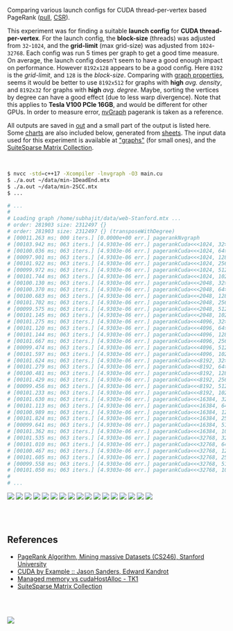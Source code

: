 Comparing various launch configs for CUDA thread-per-vertex based PageRank ([pull], [CSR]).

This experiment was for finding a suitable **launch config** for
**CUDA thread-per-vertex**. For the launch config, the **block-size** (threads)
was adjusted from `32`-`1024`, and the **grid-limit** (max grid-size) was
adjusted from `1024`-`32768`. Each config was run 5 times per graph to get a
good time measure. On average, the launch config doesn't seem to have a good
enough impact on performance. However `8192x128` appears to be a good config.
Here `8192` is the *grid-limit*, and `128` is the *block-size*. Comparing with
[graph properties], seems it would be better to use `8192x512` for graphs with
**high** *avg. density*, and `8192x32` for graphs with **high** *avg. degree*.
Maybe, sorting the vertices by degree can have a good effect (due to less warp
divergence). Note that this applies to **Tesla V100 PCIe 16GB**, and would be
different for other GPUs. In order to measure error, [nvGraph] pagerank is
taken as a reference.

All outputs are saved in [out](out/) and a small part of the output is listed
here. Some [charts] are also included below, generated from [sheets]. The input
data used for this experiment is available at ["graphs"] (for small ones), and
the [SuiteSparse Matrix Collection].

<br>

```bash
$ nvcc -std=c++17 -Xcompiler -lnvgraph -O3 main.cu
$ ./a.out ~/data/min-1DeadEnd.mtx
$ ./a.out ~/data/min-2SCC.mtx
$ ...

# ...
#
# Loading graph /home/subhajit/data/web-Stanford.mtx ...
# order: 281903 size: 2312497 {}
# order: 281903 size: 2312497 {} (transposeWithDegree)
# [00011.263 ms; 000 iters.] [0.0000e+00 err.] pagerankNvgraph
# [00103.942 ms; 063 iters.] [4.9303e-06 err.] pagerankCuda<<<1024, 32>>>
# [00100.036 ms; 063 iters.] [4.9303e-06 err.] pagerankCuda<<<1024, 64>>>
# [00097.901 ms; 063 iters.] [4.9303e-06 err.] pagerankCuda<<<1024, 128>>>
# [00101.922 ms; 063 iters.] [4.9303e-06 err.] pagerankCuda<<<1024, 256>>>
# [00099.972 ms; 063 iters.] [4.9303e-06 err.] pagerankCuda<<<1024, 512>>>
# [00101.744 ms; 063 iters.] [4.9303e-06 err.] pagerankCuda<<<1024, 1024>>>
# [00100.130 ms; 063 iters.] [4.9303e-06 err.] pagerankCuda<<<2048, 32>>>
# [00100.370 ms; 063 iters.] [4.9303e-06 err.] pagerankCuda<<<2048, 64>>>
# [00100.683 ms; 063 iters.] [4.9303e-06 err.] pagerankCuda<<<2048, 128>>>
# [00101.702 ms; 063 iters.] [4.9303e-06 err.] pagerankCuda<<<2048, 256>>>
# [00099.575 ms; 063 iters.] [4.9303e-06 err.] pagerankCuda<<<2048, 512>>>
# [00101.145 ms; 063 iters.] [4.9303e-06 err.] pagerankCuda<<<2048, 1024>>>
# [00101.275 ms; 063 iters.] [4.9303e-06 err.] pagerankCuda<<<4096, 32>>>
# [00101.120 ms; 063 iters.] [4.9303e-06 err.] pagerankCuda<<<4096, 64>>>
# [00101.144 ms; 063 iters.] [4.9303e-06 err.] pagerankCuda<<<4096, 128>>>
# [00101.667 ms; 063 iters.] [4.9303e-06 err.] pagerankCuda<<<4096, 256>>>
# [00099.474 ms; 063 iters.] [4.9303e-06 err.] pagerankCuda<<<4096, 512>>>
# [00101.597 ms; 063 iters.] [4.9303e-06 err.] pagerankCuda<<<4096, 1024>>>
# [00101.624 ms; 063 iters.] [4.9303e-06 err.] pagerankCuda<<<8192, 32>>>
# [00101.279 ms; 063 iters.] [4.9303e-06 err.] pagerankCuda<<<8192, 64>>>
# [00100.481 ms; 063 iters.] [4.9303e-06 err.] pagerankCuda<<<8192, 128>>>
# [00101.429 ms; 063 iters.] [4.9303e-06 err.] pagerankCuda<<<8192, 256>>>
# [00099.456 ms; 063 iters.] [4.9303e-06 err.] pagerankCuda<<<8192, 512>>>
# [00101.233 ms; 063 iters.] [4.9303e-06 err.] pagerankCuda<<<8192, 1024>>>
# [00101.630 ms; 063 iters.] [4.9303e-06 err.] pagerankCuda<<<16384, 32>>>
# [00101.113 ms; 063 iters.] [4.9303e-06 err.] pagerankCuda<<<16384, 64>>>
# [00100.989 ms; 063 iters.] [4.9303e-06 err.] pagerankCuda<<<16384, 128>>>
# [00101.824 ms; 063 iters.] [4.9303e-06 err.] pagerankCuda<<<16384, 256>>>
# [00099.641 ms; 063 iters.] [4.9303e-06 err.] pagerankCuda<<<16384, 512>>>
# [00101.362 ms; 063 iters.] [4.9303e-06 err.] pagerankCuda<<<16384, 1024>>>
# [00101.535 ms; 063 iters.] [4.9303e-06 err.] pagerankCuda<<<32768, 32>>>
# [00101.010 ms; 063 iters.] [4.9303e-06 err.] pagerankCuda<<<32768, 64>>>
# [00100.467 ms; 063 iters.] [4.9303e-06 err.] pagerankCuda<<<32768, 128>>>
# [00101.605 ms; 063 iters.] [4.9303e-06 err.] pagerankCuda<<<32768, 256>>>
# [00099.558 ms; 063 iters.] [4.9303e-06 err.] pagerankCuda<<<32768, 512>>>
# [00101.050 ms; 063 iters.] [4.9303e-06 err.] pagerankCuda<<<32768, 1024>>>
#
# ...
```

[![](https://i.imgur.com/MgbYwZW.gif)][sheets]
[![](https://i.imgur.com/noDgSTU.gif)][sheets]
[![](https://i.imgur.com/iip3nyk.gif)][sheets]
[![](https://i.imgur.com/jhxGnSj.gif)][sheets]
[![](https://i.imgur.com/yewTKTf.gif)][sheets]
[![](https://i.imgur.com/2WjE3xU.gif)][sheets]
[![](https://i.imgur.com/sQKOoCi.gif)][sheets]
[![](https://i.imgur.com/EfACavn.gif)][sheets]
[![](https://i.imgur.com/xd9AUaf.gif)][sheets]
[![](https://i.imgur.com/EEQ5May.gif)][sheets]
[![](https://i.imgur.com/iiPBesX.gif)][sheets]
[![](https://i.imgur.com/KiVeTer.gif)][sheets]
[![](https://i.imgur.com/7cfd36t.gif)][sheets]
[![](https://i.imgur.com/ZIPdnuR.gif)][sheets]
[![](https://i.imgur.com/g5dcDf5.gif)][sheets]
[![](https://i.imgur.com/FiTwKuL.gif)][sheets]
[![](https://i.imgur.com/4B3LROo.gif)][sheets]


<br>
<br>


## References

- [PageRank Algorithm, Mining massive Datasets (CS246), Stanford University](http://snap.stanford.edu/class/cs246-videos-2019/lec9_190205-cs246-720.mp4)
- [CUDA by Example :: Jason Sanders, Edward Kandrot](http://www.mat.unimi.it/users/sansotte/cuda/CUDA_by_Example.pdf)
- [Managed memory vs cudaHostAlloc - TK1](https://forums.developer.nvidia.com/t/managed-memory-vs-cudahostalloc-tk1/34281)
- [SuiteSparse Matrix Collection]

<br>
<br>

[![](https://i.imgur.com/4Slx4Ma.jpg)](https://www.youtube.com/watch?v=4EG2up-jcKM)

[SuiteSparse Matrix Collection]: https://suitesparse-collection-website.herokuapp.com
[nvGraph]: https://github.com/rapidsai/nvgraph
["graphs"]: https://github.com/puzzlef/graphs
[pull]: https://github.com/puzzlef/pagerank-push-vs-pull
[csr]: https://github.com/puzzlef/pagerank-class-vs-csr
[graph properties]: https://docs.google.com/spreadsheets/d/16viria4blm3e4AsF0iaPk03i_OXCFN8optcrOPwbCJ8/edit?usp=sharing
[charts]: https://photos.app.goo.gl/k4vQDiMwF3awyhJZA
[sheets]: https://docs.google.com/spreadsheets/d/1S818mfYL_zUbgWB-jxk1BIFDnB6oYH8IhrlGp4wHMsw/edit?usp=sharing
